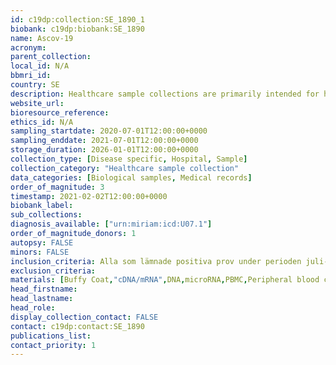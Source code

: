 ```yaml
---
id: c19dp:collection:SE_1890_1
biobank: c19dp:biobank:SE_1890
name: Ascov-19
acronym:
parent_collection:
local_id: N/A
bbmri_id:
country: SE
description: Healthcare sample collections are primarily intended for healthcare, diagnostics and treatment, but can also be made available for research when there is a Swedish ethical approval and the patient has given their consent.
website_url:
bioresource_reference:
ethics_id: N/A
sampling_startdate: 2020-07-01T12:00:00+0000
sampling_enddate: 2021-07-01T12:00:00+0000
storage_duration: 2026-01-01T12:00:00+0000
collection_type: [Disease specific, Hospital, Sample]
collection_category: "Healthcare sample collection"
data_categories: [Biological samples, Medical records]
order_of_magnitude: 3
timestamp: 2021-02-02T12:00:00+0000
biobank_label:
sub_collections:
diagnosis_available: ["urn:miriam:icd:U07.1"]
order_of_magnitude_donors: 1
autopsy: FALSE
minors: FALSE
inclusion_criteria: Alla som lämnade positiva prov under perioden juli-oktober 2020 på provtagningsenheten, Östra sjukhuset, Göteborg och som lämnade samtycke för biobankning.
exclusion_criteria:
materials: [Buffy Coat,"cDNA/mRNA",DNA,microRNA,PBMC,Peripheral blood cells,Plasma,RNA,Whole Blood,Serum]
head_firstname:
head_lastname:
head_role:
display_collection_contact: FALSE
contact: c19dp:contact:SE_1890
publications_list:
contact_priority: 1
---
```

